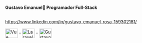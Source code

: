 #### Gustavo Emanuel👋 Programador Full-Stack
##
https://www.linkedin.com/in/gustavo-emanuel-rosa-159302181/ 

<img align="center" alt="Vue" height="30" width="40" src="https://cdn.jsdelivr.net/gh/devicons/devicon/icons/vuejs/vuejs-original.svg" /> -
<img align="center" alt="Laravel" height="30" width="40" src="https://cdn.jsdelivr.net/gh/devicons/devicon/icons/laravel/laravel-plain.svg" /> -
<img align="center" alt="Gustavo-MYSql" height="30" width="40" src="https://cdn.jsdelivr.net/gh/devicons/devicon/icons/mysql/mysql-original.svg">



  

  


